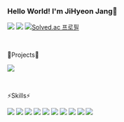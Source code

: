 ### Hello World! I'm JiHyeon Jang👋

<a href="https://github.com/jihyeonjjang"><img src="https://hits.seeyoufarm.com/api/count/incr/badge.svg?url=https%3A%2F%2Fgithub.com%2Fjihyeonjjang&count_bg=%23000000&title_bg=%23000000&icon=github.svg&icon_color=%23E7E7E7&title=GitHub&edge_flat=false)"/></a> <a href="https://velog.io/@jihyeon9975"><img src="https://img.shields.io/badge/Velog-3DDC84?style=flat&logo=Velog&logoColor=white"/></a>
[![Solved.ac 프로필](http://mazassumnida.wtf/api/mini/generate_badge?boj=jihyeon9975)](https://solved.ac/jihyeon9975)
<!-- <a href="https://jihyeonjjang.github.io/"><img src="https://img.shields.io/badge/GitHub Blog-181717?style=flat&logo=GitHub&logoColor=white"/></a> -->

<br/>

🔭Projects🔭

<a href="https://github.com/SONSU-2022"><img src="https://img.shields.io/badge/SONSU-lightgrey?style=flat&logo=GitHub&logoColor=white"/></a>

<br/>

⚡Skills⚡

<img src="https://img.shields.io/badge/Swift-F05138?style=flat&logo=swift&logoColor=FFFFFF"/>
<img src="https://img.shields.io/badge/C-A8B9CC?style=flat&logo=C&logoColor=FFFFFF"/> <img src="https://img.shields.io/badge/Java-007396?style=flat&logo=java&logoColor=FFFFFF"/> <img src="https://img.shields.io/badge/Python-3776AB?style=flat&logo=Python&logoColor=FFFFFF"/> 
<img src="https://img.shields.io/badge/HTML5-E34F26?style=flat&logo=HTML5&logoColor=FFFFFF"/> <img src="https://img.shields.io/badge/CSS3-1572B6?style=flat&logo=CSS3&logoColor=FFFFFF"/> <img src="https://img.shields.io/badge/JavaScript-F7DF1E?style=flat&logo=JavaScript&logoColor=FFFFFF"/> <img src="https://img.shields.io/badge/jQuery-0769AD?style=flat&logo=jQuery&logoColor=FFFFFF"/>
<img src="https://img.shields.io/badge/Kotlin-7F52FF?style=flat&logo=kotlin&logoColor=FFFFFF"/> <img src="https://img.shields.io/badge/React-61DAFB?style=flat&logo=react&logoColor=FFFFFF"/>

<br/>



<!-- [![Top Langs](https://github-readme-stats.vercel.app/api/top-langs/?username=jihyeonjjang)](https://github.com/jihyeonjjang/github-readme-stats) -->


<!--
**jihyeonjjang/jihyeonjjang** is a ✨ _special_ ✨ repository because its `README.md` (this file) appears on your GitHub profile.

Here are some ideas to get you started: 

- 🔭 I’m currently working on ...
- 🌱 I’m currently learning ...
- 👯 I’m looking to collaborate on ...
- 🤔 I’m looking for help with ...
- 💬 Ask me about ...
- 📫 How to reach me: ...
- 😄 Pronouns: ...
- ⚡ Fun fact: ...
-->
